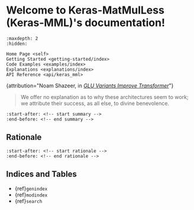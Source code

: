 # Welcome to Keras-MatMulLess (Keras-MML)'s documentation!

```{toctree}
:maxdepth: 2
:hidden:

Home Page <self>
Getting Started <getting-started/index>
Code Examples <examples/index>
Explanations <explanations/index>
API Reference <api/keras_mml>
```

{attribution="Noam Shazeer, in [_GLU Variants Improve Transformer_](https://arxiv.org/pdf/2002.05202)"}
> We offer no explanation as to why these architectures seem to work; we attribute their success, as all else, to divine benevolence.

```{include} ../../README.md
:start-after: <!-- start summary -->
:end-before: <!-- end summary -->
```

## Rationale

```{include} ../../README.md
:start-after: <!-- start rationale -->
:end-before: <!-- end rationale -->
```

## Indices and Tables

- {ref}`genindex`
- {ref}`modindex`
- {ref}`search`
